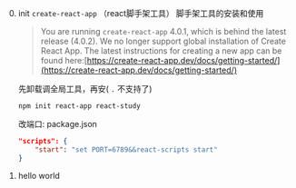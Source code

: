0. init
   `create-react-app` （react脚手架工具） 脚手架工具的安装和使用

   > You are running `create-react-app` 4.0.1, which is behind the latest release (4.0.2).
   > We no longer support global installation of Create React App.
   > The latest instructions for creating a new app can be found here:[https://create-react-app.dev/docs/getting-started/](https://create-react-app.dev/docs/getting-started/)

   先卸载调全局工具，再安( `.` 不支持了)

   ```shell
   npm init react-app react-study
   ```

   

   改端口: package.json

   ```json
   "scripts": {
       "start": "set PORT=6789&&react-scripts start"
   }
   ```

1. hello world